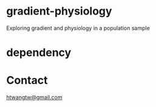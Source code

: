 # gradient-physiology
Exploring gradient and physiology in a population sample

# dependency

# Contact
htwangtw@gmail.com
